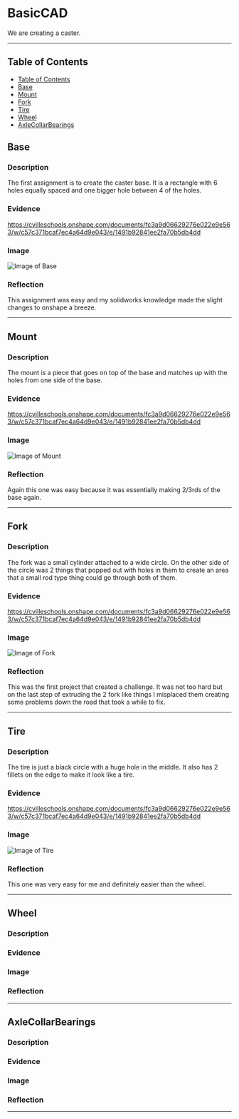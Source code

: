 # BasicCAD

We are creating a caster.

---
## Table of Contents
* [Table of Contents](#Table-of-Contents)
* [Base](#Base)
* [Mount](#Mount)
* [Fork](#Fork)
* [Tire](#Tire)
* [Wheel](#Wheel)
* [AxleCollarBearings](#AxleCollarBearings)

## Base

### Description

The first assignment is to create the caster base. It is a rectangle with 6 holes equally spaced and one bigger hole between 4 of the holes.

### Evidence

https://cvilleschools.onshape.com/documents/fc3a9d06629276e022e9e563/w/c57c371bcaf7ec4a64d9e043/e/1491b92841ee2fa70b5db4dd

### Image

![Image of Base](https://github.com/Olindsa32/BasicCAD/blob/master/CasterProject/Images/CasterBase.png?raw=true)

### Reflection

This assignment was easy and my solidworks knowledge made the slight changes to onshape a breeze.

---


## Mount

### Description

The mount is a piece that goes on top of the base and matches up with the holes from one side of the base.

### Evidence

https://cvilleschools.onshape.com/documents/fc3a9d06629276e022e9e563/w/c57c371bcaf7ec4a64d9e043/e/1491b92841ee2fa70b5db4dd

### Image

![Image of Mount](https://github.com/Olindsa32/BasicCAD/blob/master/CasterProject/Images/CasterMount.png?raw=true)

### Reflection

Again this one was easy because it was essentially making 2/3rds of the base again.

---


## Fork

### Description

The fork was a small cylinder attached to a wide circle. On the other side of the circle was 2 things that popped out with holes in them to create an area that a small rod type thing could go through both of them.

### Evidence

https://cvilleschools.onshape.com/documents/fc3a9d06629276e022e9e563/w/c57c371bcaf7ec4a64d9e043/e/1491b92841ee2fa70b5db4dd

### Image

![Image of Fork](https://github.com/Olindsa32/BasicCAD/blob/master/CasterProject/Images/CasterFork.png?raw=true)

### Reflection

This was the first project that created a challenge. It was not too hard but on the last step of extruding the 2 fork like things I misplaced them creating some problems down the road that took a while to fix.

---


## Tire

### Description

The tire is just a black circle with a huge hole in the middle. It also has 2 fillets on the edge to make it look like a tire.

### Evidence

https://cvilleschools.onshape.com/documents/fc3a9d06629276e022e9e563/w/c57c371bcaf7ec4a64d9e043/e/1491b92841ee2fa70b5db4dd

### Image

![Image of Tire](https://github.com/Olindsa32/BasicCAD/blob/master/CasterProject/Images/CasterTire.png?raw=true)


### Reflection

This one was very easy for me and definitely easier than the wheel.

---


## Wheel

### Description

### Evidence

### Image

### Reflection

---


## AxleCollarBearings

### Description

### Evidence

### Image

### Reflection

---
